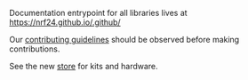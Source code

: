 <!-- markdownlint-disable -->

Documentation entrypoint for all libraries lives at https://nrf24.github.io/.github/

Our [contributing guidelines](https://github.com/nRF24/.github/blob/main/CONTRIBUTING.md) should be observed before making contributions.

See the new [store](https://tmrautomation.myshopify.com/) for kits and hardware.
